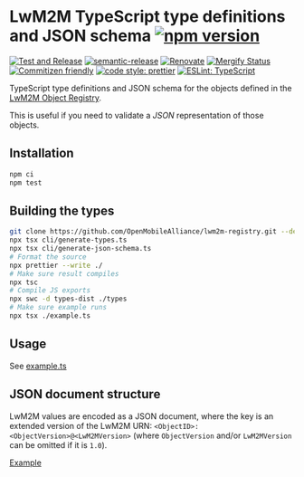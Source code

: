 # LwM2M TypeScript type definitions and JSON schema [![npm version](https://img.shields.io/npm/v/@nordicsemiconductor/lwm2m-types.svg)](https://www.npmjs.com/package/@nordicsemiconductor/lwm2m-types)

[![Test and Release](https://github.com/NordicSemiconductor/lwm2m-types-js/actions/workflows/test-and-release.yaml/badge.svg)](https://github.com/NordicSemiconductor/lwm2m-types-js/actions/workflows/test-and-release.yaml)
[![semantic-release](https://img.shields.io/badge/%20%20%F0%9F%93%A6%F0%9F%9A%80-semantic--release-e10079.svg)](https://github.com/semantic-release/semantic-release)
[![Renovate](https://img.shields.io/badge/renovate-enabled-brightgreen.svg)](https://renovatebot.com)
[![Mergify Status](https://img.shields.io/endpoint.svg?url=https://api.mergify.com/v1/badges/NordicSemiconductor/lwm2m-types-js)](https://mergify.io)
[![Commitizen friendly](https://img.shields.io/badge/commitizen-friendly-brightgreen.svg)](http://commitizen.github.io/cz-cli/)
[![code style: prettier](https://img.shields.io/badge/code_style-prettier-ff69b4.svg)](https://github.com/prettier/prettier/)
[![ESLint: TypeScript](https://img.shields.io/badge/ESLint-TypeScript-blue.svg)](https://github.com/typescript-eslint/typescript-eslint)

TypeScript type definitions and JSON schema for the objects defined in the
[LwM2M Object Registry](https://github.com/OpenMobileAlliance/lwm2m-registry).

This is useful if you need to validate a _JSON_ representation of those objects.

## Installation

```bash
npm ci
npm test
```

## Building the types

```bash
git clone https://github.com/OpenMobileAlliance/lwm2m-registry.git --depth 1
npx tsx cli/generate-types.ts
npx tsx cli/generate-json-schema.ts
# Format the source
npx prettier --write ./
# Make sure result compiles
npx tsc
# Compile JS exports
npx swc -d types-dist ./types
# Make sure example runs
npx tsx ./example.ts
```

## Usage

See [example.ts](./example.ts)

## JSON document structure

LwM2M values are encoded as a JSON document, where the key is an extended
version of the LwM2M URN: `<ObjectID>:<ObjectVersion>@<LwM2MVersion>` (where
`ObjectVersion` and/or `LwM2MVersion` can be omitted if it is `1.0`).

[Example](./known-good-shadow.json)
